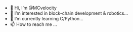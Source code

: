- 👋 Hi, I’m @MCvelocity
- 👀 I’m interested in block-chain development & robotics...
- 🌱 I’m currently learning C/Python...
- 📫 How to reach me ...

<!---
MCvelocity/MCvelocity is a ✨ special ✨ repository because its `README.md` (this file) appears on your GitHub profile.
You can click the Preview link to take a look at your changes.
--->
